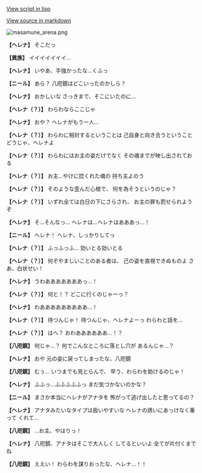 [View script in lisp](../scripts/210131063.txt)

[View source in markdown](210131063.md)

![masamune_arena.png](../images/backgrounds/masamune_arena.png)

**【ヘレナ】**
そこだっ

**【異族】**
イイイイイイイ…

**【ヘレナ】**
いやあ、手強かったな…くふっ

**【ニール】**
あら？
八咫鏡はどこいったのかしら？

**【ヘレナ】**
おかしいな
さっきまで、そこにいたのに…

**【ヘレナ（？）】**
わらわならここじゃ

**【ヘレナ】**
おや？
ヘレナがもう一人…

**【ヘレナ（？）】**
わらわに相対するということは
己自身と向き合うということ
どうじゃ、ヘレナよ

**【ヘレナ（？）】**
わらわにはお主の姿だけでなく
その魂までが映し出されておる

**【ヘレナ（？）】**
お主…やけに捻くれた魂の
持ち主よのう

**【ヘレナ（？）】**
そのような歪んだ心根で、
何を為そうというのじゃ？

**【ヘレナ（？）】**
いずれ全ては白日の下にさらされ、
お主の罪も罰せられようぞ

**【ヘレナ】**
そ…そんなっ…
ヘレナは…ヘレナはあああっ…！

**【ニール】**
ヘレナ！
ヘレナ、しっかりしてっ

**【ヘレナ（？）】**
ふっふっふ…
効いとる効いとる

**【ヘレナ（？）】**
何ぞやましいことのある者は、
己の姿を直視できぬものよ
さあ、白状せい！

**【ヘレナ】**
うわあああああああっ…！

**【ヘレナ（？）】**
何と！？
どこに行くのじゃーっ？

**【ヘレナ】**
わあああああああああ…！

**【ヘレナ（？）】**
待つんじゃ！
待つんじゃ、ヘレナよーっ
わらわと話を…

**【ヘレナ（？）】**
はへ？
おわああああああ…！？

**【八咫鏡】**
何じゃ…？
何でこんなところに落とし穴が
あるんじゃ…？

**【ヘレナ】**
おや
元の姿に戻ってしまったな、八咫鏡

**【八咫鏡】**
むぅ…
いつまでも見とらんで、
早う、わらわを助けるのじゃ！

**【ヘレナ】**
ふふっ…ふふふふふっ
まだ気づかないのかな？

**【ニール】**
まさか本当にヘレナがアナタを
怖がって逃げ出したと思ってるの？

**【ヘレナ】**
アナタみたいなタイプは扱いやすいな
ヘレナの誘いにあっけなく乗って
くれて…

**【八咫鏡】**
…お主、やはりっ！

**【ヘレナ】**
八咫鏡、アナタはそこで大人しく
してるといいよ
全てが片付くまでね

**【八咫鏡】**
ええい！
わらわを謀りおったな、ヘレナ…！！